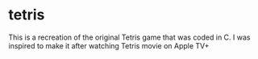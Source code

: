 # tetris
This is a recreation of the original Tetris game that was coded in C. I was inspired to make it after watching Tetris movie on Apple TV+
